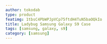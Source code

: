 ```yaml
---
author: tokodab
type: product
featimg: 1tbsC4PbWPJpVCp75ftdH4TuN5baOQkIo
title: Ladybug Samsung Galaxy S9 Case
tags: [samsung, galaxy, s9]
category: [samsung]
---
```

